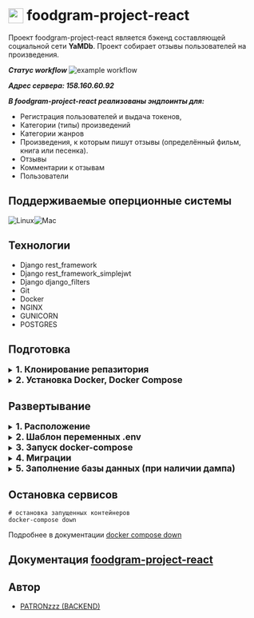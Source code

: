 <h1  style="margin-left: 0"><img  src='https://user-images.githubusercontent.com/60087209/230705080-f7863f40-6753-463b-b5be-2c407e404d86.png'  width='30'  
style=" position: relative; top: 0.3ch; margin-right: 0ch"> 
foodgram-project-react</h1>
  


Проект foodgram-project-react является бэкенд составляющей социальной сети **YaMDb**. Проект собирает отзывы пользователей на произведения.

**_Статус workflow_**
![example workflow](https://github.com/PATRONzzz/yamdb_final/actions/workflows/yamdb_workflow.yml/badge.svg)

**_Адрес сервера: 158.160.60.92_**

**_В foodgram-project-react реализованы эндпоинты для:_**

- Регистрация пользователей и выдача токенов,
- Категории (типы) произведений
- Категории жанров
- Произведения, к которым пишут отзывы (определённый фильм, книга или песенка).
- Отзывы
- Комментарии к отзывам
- Пользователи

## Поддерживаемые оперционные системы

![Linux](https://img.shields.io/badge/Linux-black?style=flat&logo=Linux&logoColor=white&color=2d2d2d)![Mac](https://img.shields.io/badge/macOS-black?style=flat&logo=Apple&logoColor=black&color=white)


## Технологии
- Django rest_framework 
- Django rest_framework_simplejwt
- Django django_filters
- Git
- Docker
- NGINX
- GUNICORN
- POSTGRES

## Подготовка
<details>

<summary><b  style="font-size: 1.1rem;">1. Клонирование репазитория </b></summary>

```
git clone https://github.com/PATRONzzz/yamdb_final.git

```
  
</details>

  
<details>

<summary><b  style="font-size: 1.1rem;">2. Установка Docker, Docker Compose </b></summary>

**На примере Linux Ubuntu 20.04**

```
# Установка утилиты для скачивания файлов
sudo apt install curl
# Скрипт 
docker.com -o get-docker.sh
# Эта команда запустит его
sh get-docker.sh   
# Обновить список пакетов
sudo apt update

```

```
# Добавьте ключ GPG для подтверждения подлинности в процессе установки
curl -fsSL https://download.docker.com/linux/ubuntu/gpg | sudo apt-key add -

```

```
# Установить необходимые пакеты для загрузки через https
sudo apt install \
  apt-transport-https \
  ca-certificates \
  curl \
  gnupg-agent \
  software-properties-common -y 
```

```
# Добавьте репозиторий Docker в пакеты apt
sudo add-apt-repository "deb [arch=amd64] https://download.docker.com/linux/ubuntu $(lsb_release -cs) stable" 
# Так как в APT был добавлен новый репозиторий, снова обновите индекс пакетов
sudo apt update 
```

```
# Установка
sudo apt install docker-ce docker-compose -y 
```

Инструкция по установке есть [в официальной документации Docker](https://docs.docker.com/engine/install/ubuntu/)


</details>

## Развертывание
<details>

<summary><b  style="font-size: 1.1rem;">1. Расположение </b></summary>

```
#Переход к расположению docker-compose.yaml
cd /infra/

```
</details>

<details>

<summary><b  style="font-size: 1.1rem;">2. Шаблон переменных .env </b></summary>

```
# Укажите, что используете postgresql
DB_ENGINE=django.db.backends.postgresql
# Укажите имя созданной базы данных
DB_NAME=yatube
# Укажите имя пользователя
POSTGRES_USER=yatube_user
# Укажите пароль для пользователя
POSTGRES_PASSWORD=xxxyyyzzz
# Укажите localhost
DB_HOST=db
# Укажите порт для подключения к базе
DB_PORT=5432 
```
</details>


<details>

<summary><b  style="font-size: 1.1rem;">3. Запуск docker-compose </b></summary>

```
docker-compose up -d --build 

```
</details>


<details>

<summary><b  style="font-size: 1.1rem;">4. Миграции </b></summary>

```
docker-compose exec backend python manage.py migrate
docker-compose exec backend python manage.py createsuperuser
```
</details>

<details>
<summary><b  style="font-size: 1.1rem;">5. Заполнение базы данных (при наличии дампа) </b></summary>

```
docker-compose exec backend python manage.py loaddata path/to/your/json


```
</details>

## Остановка сервисов
```
# остановка запущенных контейнеров
docker-compose down
```
Подробнее в документации [docker compose down](https://docs.docker.com/engine/reference/commandline/compose_down/) 




## Документация  [foodgram-project-react](http://localhost/api/redoc/) 


## Автор

- [PATRONzzz (BACKEND)](https://github.com/PATRONzzz)